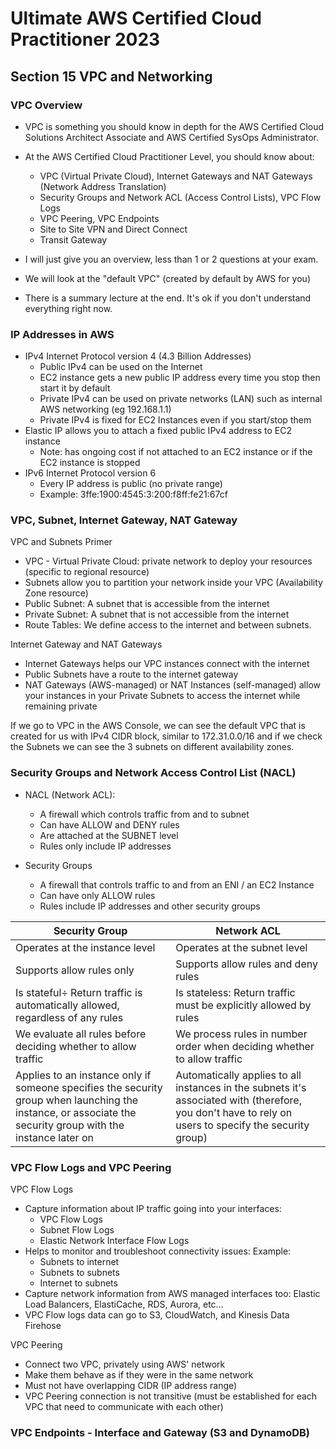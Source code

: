 # Ultimate AWS Certified Cloud Practitioner 2023

## Section 15 VPC and Networking

### VPC Overview

- VPC is something you should know in depth for the AWS Certified Cloud Solutions Architect Associate and AWS Certified SysOps Administrator.

- At the AWS Certified Cloud Practitioner Level, you should know about:
  - VPC (Virtual Private Cloud), Internet Gateways and NAT Gateways (Network Address Translation)
  - Security Groups and Network ACL (Access Control Lists), VPC Flow Logs
  - VPC Peering, VPC Endpoints
  - Site to Site VPN and Direct Connect
  - Transit Gateway

- I will just give you an overview, less than 1 or 2 questions at your exam.
- We will look at the "default VPC" (created by default by AWS for you)
- There is a summary lecture at the end. It's ok if you don't understand everything right now.

### IP Addresses in AWS

- IPv4 Internet Protocol version 4 (4.3 Billion Addresses)
  - Public IPv4 can be used on the Internet
  - EC2 instance gets a new public IP address every time you stop then start it by default
  - Private IPv4 can be used on private networks (LAN) such as internal AWS networking (eg 192.168.1.1)
  - Private IPv4 is fixed for EC2 Instances even if you start/stop them
- Elastic IP allows you to attach a fixed public IPv4 address to EC2 instance
  - Note: has ongoing cost if not attached to an EC2 instance or if the EC2 instance is stopped
- IPv6 Internet Protocol version 6
  - Every IP address is public (no private range)
  - Example: 3ffe:1900:4545:3:200:f8ff:fe21:67cf

### VPC, Subnet, Internet Gateway, NAT Gateway

VPC and Subnets Primer

- VPC - Virtual Private Cloud: private network to deploy your resources (specific to regional resource)
- Subnets allow you to partition your network inside your VPC (Availability Zone resource)
- Public Subnet: A subnet that is accessible from the internet
- Private Subnet: A subnet that is not accessible from the internet
- Route Tables: We define access to the internet and between subnets.

Internet Gateway and NAT Gateways

- Internet Gateways helps our VPC instances connect with the internet
- Public Subnets have a route to the internet gateway
- NAT Gateways (AWS-managed) or NAT Instances (self-managed) allow your instances in your Private Subnets to access the internet while remaining private

If we go to VPC in the AWS Console, we can see the default VPC that is created for us with IPv4 CIDR block, similar to 172.31.0.0/16 and if we check the Subnets we can see the 3 subnets on different availability zones.

### Security Groups and Network Access Control List (NACL)

- NACL (Network ACL):
  - A firewall which controls traffic from and to subnet
  - Can have ALLOW and DENY rules
  - Are attached at the SUBNET level
  - Rules only include IP addresses

- Security Groups
  - A firewall that controls traffic to and from an ENI / an EC2 Instance
  - Can have only ALLOW rules
  - Rules include IP addresses and other security groups


|Security Group|Network ACL|
|--|--|
|Operates at the instance level|Operates at the subnet level|
|Supports allow rules only|Supports allow rules and deny rules|
|Is stateful÷ Return traffic is automatically allowed, regardless of any rules|Is stateless: Return traffic must be explicitly allowed by rules|
|We evaluate all rules before deciding whether to allow traffic|We process rules in number order when deciding whether to allow traffic|
|Applies to an instance only if someone specifies the security group when launching the instance, or associate the security group with the instance later on|Automatically applies to all instances in the subnets it's associated with (therefore, you don't have to rely on users to specify the security group)|

### VPC Flow Logs and VPC Peering

VPC Flow Logs

- Capture information about IP traffic going into your interfaces:
  - VPC Flow Logs
  - Subnet Flow Logs
  - Elastic Network Interface Flow Logs
- Helps to monitor and troubleshoot connectivity issues: Example:
  - Subnets to internet
  - Subnets to subnets
  - Internet to subnets
- Capture network information from AWS managed interfaces too: Elastic Load Balancers, ElastiCache, RDS, Aurora, etc...
- VPC Flow logs data can go to S3, CloudWatch, and Kinesis Data Firehose

VPC Peering

- Connect two VPC, privately using AWS' network
- Make them behave as if they were in the same network
- Must not have overlapping CIDR (IP address range)
- VPC Peering connection is not transitive (must be established for each VPC that need to communicate with each other)

### VPC Endpoints - Interface and Gateway (S3 and DynamoDB)

